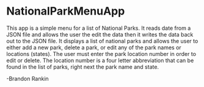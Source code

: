 # NationalParkMenuApp
This app is a simple menu for a list of National Parks.
It reads date from a JSON file and allows the user the edit the data then it writes the data back out to the JSON file.
It displays a list of national parks and allows the user to either add a new park, delete a park, or edit any of the park names or locations (states).
The user must enter the park location number in order to edit or delete.
The location number is a four letter abbreviation that can be found in the list of parks, right next the park name and state.

-Brandon Rankin
